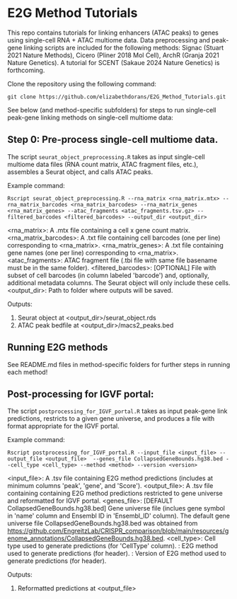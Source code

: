 # E2G Method Tutorials
This repo contains tutorials for linking enhancers (ATAC peaks) to genes using single-cell RNA + ATAC multiome data. Data preprocessing and peak-gene linking scripts are included for the following methods: Signac (Stuart 2021 Nature Methods), Cicero (Pliner 2018 Mol Cell), ArchR (Granja 2021 Nature Genetics). A tutorial for SCENT (Sakaue 2024 Nature Genetics) is forthcoming.

Clone the repository using the following command: 

`git clone https://github.com/elizabethdorans/E2G_Method_Tutorials.git`

See below (and method-specific subfolders) for steps to run single-cell peak-gene linking methods on single-cell multiome data:

## Step 0: Pre-process single-cell multiome data.

The script `seurat_object_preprocessing.R` takes as input single-cell multiome data files (RNA count matrix, ATAC fragment files, etc.), assembles a Seurat object, and calls ATAC peaks.

Example command: 

`Rscript seurat_object_preprocessing.R --rna_matrix <rna_matrix.mtx> --rna_matrix_barcodes <rna_matrix_barcodes> --rna_matrix_genes <rna_matrix_genes> --atac_fragments <atac_fragments.tsv.gz> --filtered_barcodes <filtered_barcodes> --output_dir <output_dir>`

<rna_matrix>: A .mtx file containing a cell x gene count matrix.\
<rna_matrix_barcodes>: A .txt file containing cell barcodes (one per line) corresponding to <rna_matrix>.
<rna_matrix_genes>: A .txt file containing gene names (one per line) corresponding to <rna_matrix>.
<atac_fragments>: ATAC fragment file (.tbi file with same file basename must be in the same folder).
<filtered_barcodes>: [OPTIONAL] File with subset of cell barcodes (in column labeled 'barcode') and, optionally, additional metadata columns. The Seurat object will only include these cells.
<output_dir>: Path to folder where outputs will be saved.
                    
Outputs: 

1) Seurat object at <output_dir>/seurat_object.rds
2) ATAC peak bedfile at <output_dir>/macs2_peaks.bed

## Running E2G methods

See README.md files in method-specific folders for further steps in running each method!

## Post-processing for IGVF portal:

The script `postprocessing_for_IGVF_portal.R` takes as input peak-gene link predictions, restricts to a given gene universe, and produces a file with format appropriate for the IGVF portal.

Example command: 

`Rscript postprocessing_for_IGVF_portal.R --input_file <input_file> --output_file <output_file>  --genes_file CollapsedGeneBounds.hg38.bed --cell_type <cell_type> --method <method> --version <version>`

<input_file>: A .tsv file containing E2G method predictions (includes at minimum columns 'peak', 'gene', and 'Score').
<output_file>: A .tsv file containing containing E2G method predictions restricted to gene universe and reformatted for IGVF portal.
<genes_file>: [DEFAULT CollapsedGeneBounds.hg38.bed] Gene universe file (inclues gene symbol in 'name' column and Ensembl ID in 'Ensembl_ID' column). The default gene universe file CollapsedGeneBounds.hg38.bed was obtained from https://github.com/EngreitzLab/CRISPR_comparison/blob/main/resources/genome_annotations/CollapsedGeneBounds.hg38.bed.
<cell_type>: Cell type used to generate predictions (for 'CellType' column).
<method>: E2G method used to generate predictions (for header).
<version>: Version of E2G method used to generate predictions (for header).
                    
Outputs: 

1) Reformatted predictions at <output_file>
